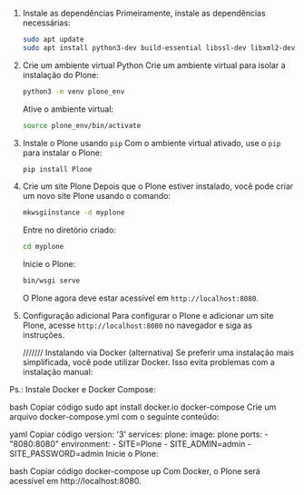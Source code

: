 1. Instale as dependências
   Primeiramente, instale as dependências necessárias:
   ```bash
   sudo apt update
   sudo apt install python3-dev build-essential libssl-dev libxml2-dev libxslt1-dev zlib1g-dev libjpeg-dev libreadline-dev libbz2-dev libsqlite3-dev libffi-dev libyaml-dev python3-venv
   ```

2. Crie um ambiente virtual Python
   Crie um ambiente virtual para isolar a instalação do Plone:
   ```bash
   python3 -m venv plone_env
   ```

   Ative o ambiente virtual:
   ```bash
   source plone_env/bin/activate
   ```

3. Instale o Plone usando `pip`
   Com o ambiente virtual ativado, use o `pip` para instalar o Plone:
   ```bash
   pip install Plone
   ```

4. Crie um site Plone
   Depois que o Plone estiver instalado, você pode criar um novo site Plone usando o comando:
   ```bash
   mkwsgiinstance -d myplone
   ```

   Entre no diretório criado:
   ```bash
   cd myplone
   ```

   Inicie o Plone:
   ```bash
   bin/wsgi serve
   ```

   O Plone agora deve estar acessível em `http://localhost:8080`.

5. Configuração adicional
   Para configurar o Plone e adicionar um site Plone, acesse `http://localhost:8080` no navegador e siga as instruções.

   /////// Instalando via Docker (alternativa)
Se preferir uma instalação mais simplificada, você pode utilizar Docker. Isso evita problemas com a instalação manual:

Ps.: Instale Docker e Docker Compose:

bash
Copiar código
sudo apt install docker.io docker-compose
Crie um arquivo docker-compose.yml com o seguinte conteúdo:

yaml
Copiar código
version: '3'
services:
  plone:
    image: plone
    ports:
      - "8080:8080"
    environment:
      - SITE=Plone
      - SITE_ADMIN=admin
      - SITE_PASSWORD=admin
Inicie o Plone:

bash
Copiar código
docker-compose up
Com Docker, o Plone será acessível em http://localhost:8080.
